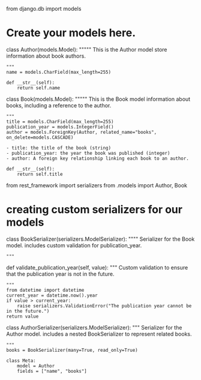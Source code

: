 from django.db import models

# Create your models here.

class Author(models.Model):
    """""
    This is the Author model store information about book authors.
    
    """
    name = models.CharField(max_length=255)

    def __str__(self):
        return self.name
    
class Book(models.Model):
    """""
    This is the Book model information about books, including a reference to the author. 
    
    """
    title = models.CharField(max_length=255)
    publication_year = models.IntegerField()
    author = models.ForeignKey(Author, related_name="books", on_delete=models.CASCADE)

    - title: the title of the book (string)
    - publication_year: the year the book was published (integer)
    - author: A foreign key relationship linking each book to an author.

    def __str__(self):
        return self.title

from rest_framework import serializers
from .models import Author, Book

# creating custom serializers for our models

class BookSerializer(serializers.ModelSerializer):
    """"
    Serializer for the Book model. includes custom validation for publication_year.
    
    """
def validate_publication_year(self, value):
    """
    Custom validation to ensure that the publication year is not in the future.

    """
    from datetime import datetime
    current_year = datetime.now().year
    if value > current_year:
        raise serializers.ValidationError("The publication year cannot be in the future.")
    return value

class AuthorSerializer(serializers.ModelSerializer):
    """
    Serializer for the Author model. includes a nested BookSerializer to represent related books.

    """
    books = BookSerializer(many=True, read_only=True)

    class Meta:
        model = Author
        fields = ["name", "books"]

